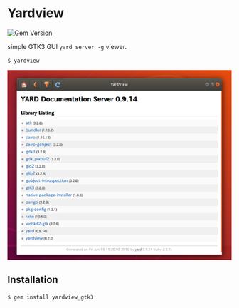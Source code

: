 # Yardview

[![Gem Version](https://badge.fury.io/rb/yardview_gtk3.svg)](https://badge.fury.io/rb/yardview_gtk3)

simple GTK3 GUI `yard server -g` viewer.

    $ yardview

![Screenshot](/resources/yardview_screenshot.png?raw=true "screenshot")

## Installation

    $ gem install yardview_gtk3
